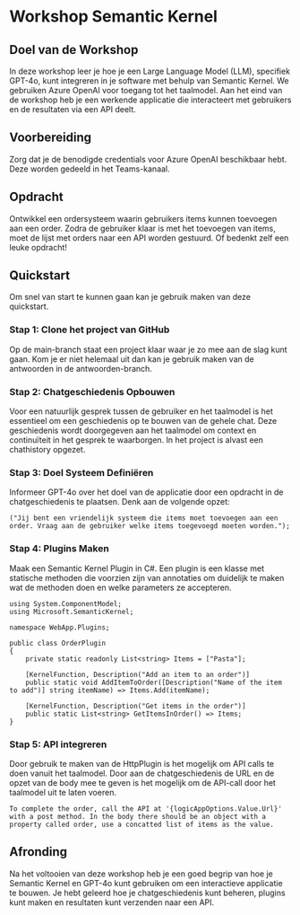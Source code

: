 # Workshop Semantic Kernel

## Doel van de Workshop

In deze workshop leer je hoe je een Large Language Model (LLM), specifiek GPT-4o, kunt integreren in je software met behulp van Semantic Kernel. We gebruiken Azure OpenAI voor toegang tot het taalmodel. Aan het eind van de workshop heb je een werkende applicatie die interacteert met gebruikers en de resultaten via een API deelt.

## Voorbereiding

Zorg dat je de benodigde credentials voor Azure OpenAI beschikbaar hebt. Deze worden gedeeld in het Teams-kanaal.


## Opdracht
Ontwikkel een ordersysteem waarin gebruikers items kunnen toevoegen aan een order. Zodra de gebruiker klaar is met het toevoegen van items, moet de lijst met orders naar een API worden gestuurd. Of bedenkt zelf een leuke opdracht!


## Quickstart
Om snel van start te kunnen gaan kan je gebruik maken van deze quickstart.

### Stap 1: Clone het project van GitHub
Op de main-branch staat een project klaar waar je zo mee aan de slag kunt gaan. Kom je er niet helemaal uit dan kan je gebruik maken van de antwoorden in de antwoorden-branch.

### Stap 2: Chatgeschiedenis Opbouwen

Voor een natuurlijk gesprek tussen de gebruiker en het taalmodel is het essentieel om een geschiedenis op te bouwen van de gehele chat. Deze geschiedenis wordt doorgegeven aan het taalmodel om context en continuïteit in het gesprek te waarborgen. In het project is alvast een chathistory opgezet.

### Stap 3: Doel Systeem Definiëren

Informeer GPT-4o over het doel van de applicatie door een opdracht in de chatgeschiedenis te plaatsen. Denk aan de volgende opzet:

````
("Jij bent een vriendelijk systeem die items moet toevoegen aan een order. Vraag aan de gebruiker welke items toegevoegd moeten worden.");
````

### Stap 4: Plugins Maken

Maak een Semantic Kernel Plugin in C#. Een plugin is een klasse met statische methoden die voorzien zijn van annotaties om duidelijk te maken wat de methoden doen en welke parameters ze accepteren.

````
using System.ComponentModel;
using Microsoft.SemanticKernel;

namespace WebApp.Plugins;

public class OrderPlugin
{
    private static readonly List<string> Items = ["Pasta"];

    [KernelFunction, Description("Add an item to an order")]
    public static void AddItemToOrder([Description("Name of the item to add")] string itemName) => Items.Add(itemName);

    [KernelFunction, Description("Get items in the order")]
    public static List<string> GetItemsInOrder() => Items;
}
````

### Stap 5: API integreren
Door gebruik te maken van de HttpPlugin is het mogelijk om API calls te doen vanuit het taalmodel. Door aan de chatgeschiedenis de URL en de opzet van de body mee te geven is het mogelijk om de API-call door het taalmodel uit te laten voeren.

````
To complete the order, call the API at '{logicAppOptions.Value.Url}' with a post method. In the body there should be an object with a property called order, use a concatted list of items as the value.
````

## Afronding

Na het voltooien van deze workshop heb je een goed begrip van hoe je Semantic Kernel en GPT-4o kunt gebruiken om een interactieve applicatie te bouwen. Je hebt geleerd hoe je chatgeschiedenis kunt beheren, plugins kunt maken en resultaten kunt verzenden naar een API.